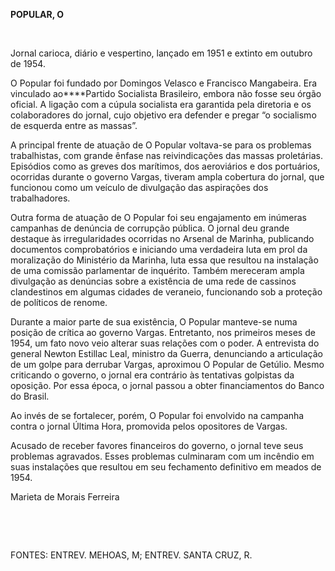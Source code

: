 **POPULAR, O**

 

Jornal carioca, diário e vespertino, lançado em 1951 e extinto em
outubro de 1954.

O Popular foi fundado por Domingos Velasco e Francisco Mangabeira. Era
vinculado ao****Partido Socialista Brasileiro, embora não fosse seu
órgão oficial. A ligação com a cúpula socialista era garantida pela
diretoria e os colaboradores do jornal, cujo objetivo era defender e
pregar “o socialismo de esquerda entre as massas”.

A principal frente de atuação de O Popular voltava-se para os problemas
trabalhistas, com grande ênfase nas reivindicações das massas
proletárias. Episódios como as greves dos marítimos, dos aeroviários e
dos portuários, ocorridas durante o governo Vargas, tiveram ampla
cobertura do jornal, que funcionou como um veículo de divulgação das
aspirações dos trabalhadores.

Outra forma de atuação de O Popular foi seu engajamento em inúmeras
campanhas de denúncia de corrupção pública. O jornal deu grande destaque
às irregularidades ocorridas no Arsenal de Marinha, publicando
documentos comprobatórios e iniciando uma verdadeira luta em prol da
moralização do Ministério da Marinha, luta essa que resultou na
instalação de uma comissão parlamentar de inquérito. Também mereceram
ampla divulgação as denúncias sobre a existência de uma rede de cassinos
clandestinos em algumas cidades de veraneio, funcionando sob a proteção
de políticos de renome.

Durante a maior parte de sua existência, O Popular manteve-se numa
posição de crítica ao governo Vargas. Entretanto, nos primeiros meses de
1954, um fato novo veio alterar suas relações com o poder. A entrevista
do general Newton Estillac Leal, ministro da Guerra, denunciando a
articulação de um golpe para derrubar Vargas, aproximou O Popular de
Getúlio. Mesmo criticando o governo, o jornal era contrário às
tentativas golpistas da oposição. Por essa época, o jornal passou a
obter financiamentos do Banco do Brasil.

Ao invés de se fortalecer, porém, O Popular foi envolvido na campanha
contra o jornal Última Hora, promovida pelos opositores de Vargas.

Acusado de receber favores financeiros do governo, o jornal teve seus
problemas agravados. Esses problemas culminaram com um incêndio em suas
instalações que resultou em seu fechamento definitivo em meados de 1954.

Marieta de Morais Ferreira

 

 

FONTES: ENTREV. MEHOAS, M; ENTREV. SANTA CRUZ, R.

 
